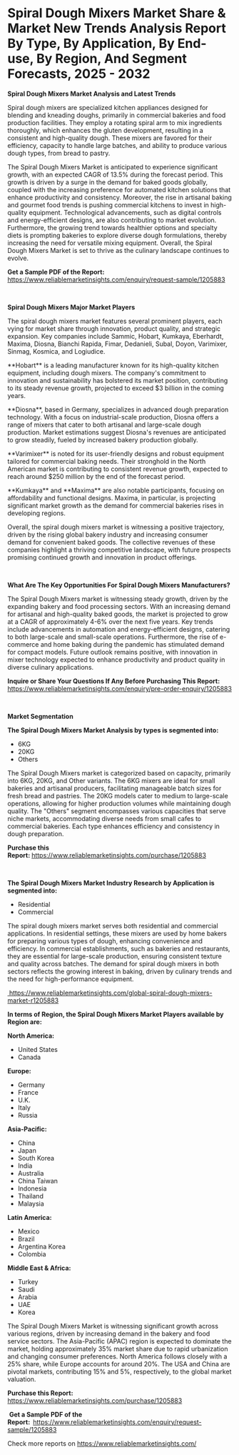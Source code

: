 <p><h1>Spiral Dough Mixers Market Share & Market New Trends Analysis Report By Type, By Application, By End-use, By Region, And Segment Forecasts, 2025 - 2032</h1></p><p><strong>Spiral Dough Mixers Market Analysis and Latest Trends</strong></p>
<p><p>Spiral dough mixers are specialized kitchen appliances designed for blending and kneading doughs, primarily in commercial bakeries and food production facilities. They employ a rotating spiral arm to mix ingredients thoroughly, which enhances the gluten development, resulting in a consistent and high-quality dough. These mixers are favored for their efficiency, capacity to handle large batches, and ability to produce various dough types, from bread to pastry.</p><p>The Spiral Dough Mixers Market is anticipated to experience significant growth, with an expected CAGR of 13.5% during the forecast period. This growth is driven by a surge in the demand for baked goods globally, coupled with the increasing preference for automated kitchen solutions that enhance productivity and consistency. Moreover, the rise in artisanal baking and gourmet food trends is pushing commercial kitchens to invest in high-quality equipment. Technological advancements, such as digital controls and energy-efficient designs, are also contributing to market evolution. Furthermore, the growing trend towards healthier options and specialty diets is prompting bakeries to explore diverse dough formulations, thereby increasing the need for versatile mixing equipment. Overall, the Spiral Dough Mixers Market is set to thrive as the culinary landscape continues to evolve.</p></p>
<p><strong>Get a Sample PDF of the Report:&nbsp;</strong> <a href="https://www.reliablemarketinsights.com/enquiry/request-sample/1205883?utm_campaign=2302&utm_medium=2&utm_source=Github&utm_content=ia&utm_term=19022025&utm_id=spiral-dough-mixers">https://www.reliablemarketinsights.com/enquiry/request-sample/1205883</a></p>
<p>&nbsp;</p>
<p><strong>Spiral Dough Mixers Major Market Players</strong></p>
<p><p>The spiral dough mixers market features several prominent players, each vying for market share through innovation, product quality, and strategic expansion. Key companies include Sammic, Hobart, Kumkaya, Eberhardt, Maxima, Diosna, Bianchi Rapida, Fimar, Dedanieli, Subal, Doyon, Varimixer, Sinmag, Kosmica, and Logiudice.</p><p>**Hobart** is a leading manufacturer known for its high-quality kitchen equipment, including dough mixers. The company's commitment to innovation and sustainability has bolstered its market position, contributing to its steady revenue growth, projected to exceed $3 billion in the coming years.</p><p>**Diosna**, based in Germany, specializes in advanced dough preparation technology. With a focus on industrial-scale production, Diosna offers a range of mixers that cater to both artisanal and large-scale dough production. Market estimations suggest Diosna's revenues are anticipated to grow steadily, fueled by increased bakery production globally.</p><p>**Varimixer** is noted for its user-friendly designs and robust equipment tailored for commercial baking needs. Their stronghold in the North American market is contributing to consistent revenue growth, expected to reach around $250 million by the end of the forecast period.</p><p>**Kumkaya** and **Maxima** are also notable participants, focusing on affordability and functional designs. Maxima, in particular, is projecting significant market growth as the demand for commercial bakeries rises in developing regions.</p><p>Overall, the spiral dough mixers market is witnessing a positive trajectory, driven by the rising global bakery industry and increasing consumer demand for convenient baked goods. The collective revenues of these companies highlight a thriving competitive landscape, with future prospects promising continued growth and innovation in product offerings.</p></p>
<p>&nbsp;</p>
<p><strong>What Are The Key Opportunities For Spiral Dough Mixers Manufacturers?</strong></p>
<p><p>The Spiral Dough Mixers market is witnessing steady growth, driven by the expanding bakery and food processing sectors. With an increasing demand for artisanal and high-quality baked goods, the market is projected to grow at a CAGR of approximately 4-6% over the next five years. Key trends include advancements in automation and energy-efficient designs, catering to both large-scale and small-scale operations. Furthermore, the rise of e-commerce and home baking during the pandemic has stimulated demand for compact models. Future outlook remains positive, with innovation in mixer technology expected to enhance productivity and product quality in diverse culinary applications.</p></p>
<p><strong>Inquire or Share Your Questions If Any Before Purchasing This Report:</strong> <a href="https://www.reliablemarketinsights.com/enquiry/pre-order-enquiry/1205883?utm_campaign=2302&utm_medium=2&utm_source=Github&utm_content=ia&utm_term=19022025&utm_id=spiral-dough-mixers">https://www.reliablemarketinsights.com/enquiry/pre-order-enquiry/1205883</a></p>
<p>&nbsp;</p>
<p><strong>Market Segmentation</strong></p>
<p><strong>The Spiral Dough Mixers Market Analysis by types is segmented into:</strong></p>
<p><ul><li>6KG</li><li>20KG</li><li>Others</li></ul></p>
<p><p>The Spiral Dough Mixers market is categorized based on capacity, primarily into 6KG, 20KG, and Other variants. The 6KG mixers are ideal for small bakeries and artisanal producers, facilitating manageable batch sizes for fresh bread and pastries. The 20KG models cater to medium to large-scale operations, allowing for higher production volumes while maintaining dough quality. The "Others" segment encompasses various capacities that serve niche markets, accommodating diverse needs from small cafes to commercial bakeries. Each type enhances efficiency and consistency in dough preparation.</p></p>
<p><strong>Purchase this Report:&nbsp;</strong><a href="https://www.reliablemarketinsights.com/purchase/1205883?utm_campaign=2302&utm_medium=2&utm_source=Github&utm_content=ia&utm_term=19022025&utm_id=spiral-dough-mixers">https://www.reliablemarketinsights.com/purchase/1205883</a></p>
<p>&nbsp;</p>
<p><strong>The Spiral Dough Mixers Market Industry Research by Application is segmented into:</strong></p>
<p><ul><li>Residential</li><li>Commercial</li></ul></p>
<p><p>The spiral dough mixers market serves both residential and commercial applications. In residential settings, these mixers are used by home bakers for preparing various types of dough, enhancing convenience and efficiency. In commercial establishments, such as bakeries and restaurants, they are essential for large-scale production, ensuring consistent texture and quality across batches. The demand for spiral dough mixers in both sectors reflects the growing interest in baking, driven by culinary trends and the need for high-performance equipment.</p></p>
<p><a href="https://www.reliablemarketinsights.com/global-spiral-dough-mixers-market-r1205883?utm_campaign=2302&utm_medium=2&utm_source=Github&utm_content=ia&utm_term=19022025&utm_id=spiral-dough-mixers">&nbsp;https://www.reliablemarketinsights.com/global-spiral-dough-mixers-market-r1205883</a></p>
<p><strong>In terms of Region, the Spiral Dough Mixers Market Players available by Region are:</strong></p>
<p>
    <p> <strong> North America: </strong>
        <ul>
            <li>United States</li>
            <li>Canada</li>
        </ul>
        </p> 
    <p> <strong> Europe: </strong>
        <ul>
            <li>Germany</li>
            <li>France</li>
            <li>U.K.</li>
            <li>Italy</li>
            <li>Russia</li>
        </ul>
        </p> 
    <p> <strong> Asia-Pacific: </strong>
        <ul>
            <li>China</li>
            <li>Japan</li>
            <li>South Korea</li>
            <li>India</li>
            <li>Australia</li>
            <li>China Taiwan</li>
            <li>Indonesia</li>
            <li>Thailand</li>
            <li>Malaysia</li>
        </ul>
        </p> 
    <p> <strong> Latin America: </strong>
        <ul>
            <li>Mexico</li>
            <li>Brazil</li>
            <li>Argentina Korea</li>
            <li>Colombia</li>
        </ul>
        </p> 
    <p> <strong> Middle East & Africa: </strong>
        <ul>
            <li>Turkey</li>
            <li>Saudi</li>
            <li>Arabia</li>
            <li>UAE</li>
            <li>Korea</li>
        </ul>
    </p>
    </p>
<p><p>The Spiral Dough Mixers Market is witnessing significant growth across various regions, driven by increasing demand in the bakery and food service sectors. The Asia-Pacific (APAC) region is expected to dominate the market, holding approximately 35% market share due to rapid urbanization and changing consumer preferences. North America follows closely with a 25% share, while Europe accounts for around 20%. The USA and China are pivotal markets, contributing 15% and 5%, respectively, to the global market valuation.</p></p>
<p><strong>Purchase this Report: </strong><a href="https://www.reliablemarketinsights.com/purchase/1205883?utm_campaign=2302&utm_medium=2&utm_source=Github&utm_content=ia&utm_term=19022025&utm_id=spiral-dough-mixers">https://www.reliablemarketinsights.com/purchase/1205883</a></p>
<p>&nbsp;<strong>Get a Sample PDF of the Report:&nbsp;&nbsp;</strong><a href="https://www.reliablemarketinsights.com/enquiry/request-sample/1205883?utm_campaign=2302&utm_medium=2&utm_source=Github&utm_content=ia&utm_term=19022025&utm_id=spiral-dough-mixers">https://www.reliablemarketinsights.com/enquiry/request-sample/1205883</a></p>
<p><strong></strong></p>
<p>Check more reports on <a href="https://www.reliablemarketinsights.com/?utm_campaign=2302&utm_medium=2&utm_source=Github&utm_content=ia&utm_term=19022025&utm_id=spiral-dough-mixers">https://www.reliablemarketinsights.com/</a></p>